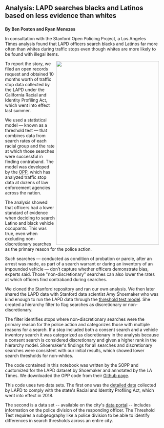 ## Analysis: LAPD searches blacks and Latinos based on less evidence than whites

###

<b>By Ben Poston and Ryan Menezes</b>

In consultation with the Stanford Open Policing Project, a Los Angeles Times analysis found that LAPD officers search blacks and Latinos far more often than whites during traffic stops even though whites are more likely to be found with illegal items.

<img src= "https://github.com/datadesk/ripa-analysis/blob/master/LAPD%20Search%20Graphic.jpg" ALIGN="right" width="337" height="600">

To report the story, we filed an open records request and obtained 10 months worth of traffic stop data collected by the LAPD under the California Racial and Identity Profiling Act, which went into effect last summer.

We used a statistical model — known as a threshold test — that combines data from search rates of each racial group and the rate at which those searches were successful in finding contraband. The model was developed by the <a href=https://openpolicing.stanford.edu/> OPP</a>, which has analyzed traffic stop data at dozens of law enforcement agencies across the nation.

The analysis showed that officers had a lower standard of evidence when deciding to search Latino and black vehicle occupants. This was true, even when excluding non-discretionary searches as the primary reason for the police action. 

Such searches — conducted as condition of probation or parole, after an arrest was made, as part of a search warrant or during an inventory of an impounded vehicle — don’t capture whether officers demonstrate bias, experts said. Those "non-discretionary" searches can also lower the rates at which officers find contraband during searches.

We cloned the Stanford repository and ran our own analysis. We then later shared the LAPD data with Stanford data scientist Amy Shoemaker who was kind enough to run the LAPD data through the <a href=https://5harad.com/papers/threshold-test.pdf>threshold test model</a>. She created a hierarchy filter to flag searches as discretionary or non-discretionary. 

The filter identifies stops where non-discretionary searches were the primary reason for the police action and categorizes those with multiple reasons for a search. If a stop included both a consent search and a vehicle inventory search it was categorized as discretionary in the analysis because a consent search is considered discretionary and given a higher rank in the hierarchy model. Shoemaker's findings for all searches and discretionary searches were consistent with our initial results, which showed lower search thresholds for non-whites.

The code contained in this notebook was written by the SOPP and customized for the LAPD dataset by Shoemaker and annotated by the LA Times. We downloaded the OPP code from their <a href=https://github.com/stanford-policylab/opp>Github page</a>.

This code uses two data sets. The first one was the <a href=https://www.dropbox.com/s/fdpk89gap9mc7ow/RIPA_MASTER_July_April.csv?dl>detailed data</a> collected by LAPD to comply with the state's Racial and Identity Profiling Act, which went into effect in 2018. 

The second is a data set -- available on the city's <a href=https://data.lacity.org/A-Safe-City/Vehicle-and-Pedestrian-Stop-Data-2010-to-Present/ci25-wgt7>data portal</a> -- includes information on the police division of the responding officer. The Threshold Test requires a subgeography like a police division to be able to identify differences in search thresholds across an entire city.
